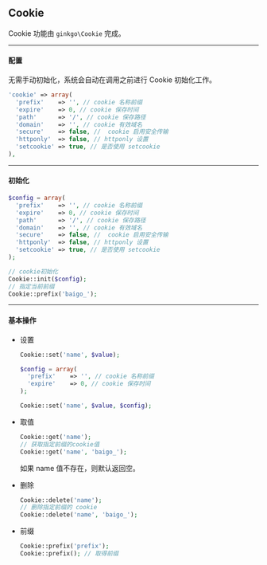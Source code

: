 ## Cookie

Cookie 功能由 `ginkgo\Cookie` 完成。

----------

#### 配置

无需手动初始化，系统会自动在调用之前进行 Cookie 初始化工作。

``` php
'cookie' => array(
  'prefix'    => '', // cookie 名称前缀
  'expire'    => 0, // cookie 保存时间
  'path'      => '/', // cookie 保存路径
  'domain'    => '', // cookie 有效域名
  'secure'    => false, //  cookie 启用安全传输
  'httponly'  => false, // httponly 设置
  'setcookie' => true, // 是否使用 setcookie
),
```

----------

#### 初始化

``` php
$config = array(
  'prefix'    => '', // cookie 名称前缀
  'expire'    => 0, // cookie 保存时间
  'path'      => '/', // cookie 保存路径
  'domain'    => '', // cookie 有效域名
  'secure'    => false, //  cookie 启用安全传输
  'httponly'  => false, // httponly 设置
  'setcookie' => true, // 是否使用 setcookie
);

// cookie初始化
Cookie::init($config);
// 指定当前前缀
Cookie::prefix('baigo_');
```

----------

#### 基本操作

* 设置

  ``` php
  Cookie::set('name', $value);

  $config = array(
    'prefix'    => '', // cookie 名称前缀
    'expire'    => 0, // cookie 保存时间
  );

  Cookie::set('name', $value, $config);
  ```

* 取值

  ``` php
  Cookie::get('name');
  // 获取指定前缀的cookie值
  Cookie::get('name', 'baigo_');
  ```

  如果 name 值不存在，则默认返回空。

* 删除

  ``` php
  Cookie::delete('name');
  // 删除指定前缀的 cookie
  Cookie::delete('name', 'baigo_');
  ```

* 前缀

  ``` php
  Cookie::prefix('prefix');
  Cookie::prefix(); // 取得前缀
  ```
